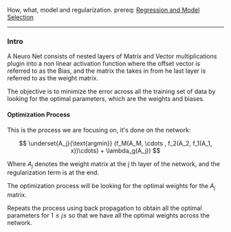 How, what, model and regularization. 
prereq: [Regression and Model Selection](Regression%20and%20Model%20Selection.md)

---

### Intro

A Neuro Net consists of nested layers of Matrix and Vector multiplications plugin into a non linear activation function where the offset vector is referred to as the Bias, and the matrix the takes in from he last layer is referred to as the weight matrix. 

The objective is to minimize the error across all the training set of data by looking for the optimal parameters, which are the weights and biases. 

#### Optimization Process
This is the process we are focusing on, it's done on the network: 

$$
\underset{A_j}{\text{argmin}}
(f_M(A_M, \cdots , f_2(A_2, f_1(A_1, x))\cdots) + \lambda_g(A_j))
$$

Where $A_j$ denotes the weight matrix at the j th layer of the network, and the regularization term is at the end. 

The optimization process will be looking for the optimal weights for the $A_j$ matrix. 

Repeats the process using back propagation to obtain all the optimal parameters for $1 \leq  j \leq$ so that we have all the optimal weights across the network. 